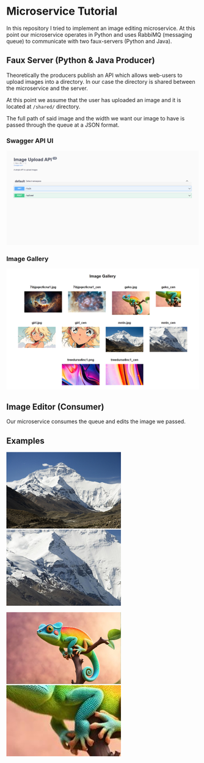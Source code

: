 # Microservice Tutorial

In this repository I tried to implement an image editing microservice. At this point our microservice operates in Python and uses RabbiMQ (messaging queue) to communicate with two faux-servers (Python and Java).

## Faux Server (Python & Java Producer)

Theoretically the producers publish an API which allows web-users to upload images into a directory. In our case the directory is shared between the microservice and the server.

At this point we assume that the user has uploaded an image and it is located at `/shared/` directory. 

The full path of said image and the width we want our image to have is passed through the queue at a JSON format.

### Swagger API UI
![Swagger API UI](readme_images/swagger.png)

### Image Gallery
![Image Gallery](readme_images/gallery.png)

## Image Editor (Consumer)

Our microservice consumes the queue and edits the image we passed.

## Examples

<p float="left">
    <img src="/shared-data/mntn.jpg" alt="Mountain Original" width="300"/>
    <img src="/shared-data/mntn_center.jpg" alt="Mountain Edited" width="300"/>
</p>

<p float="left">
    <img src="/shared-data/geko.jpg" alt="Geko Original" width="300"/>
    <img src="/shared-data/geko_center.jpg" alt="Geko Edited" width="300"/>
</p>